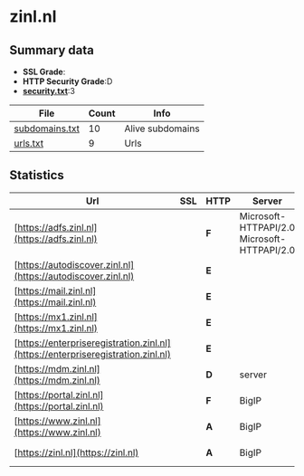 

# zinl.nl
## Summary data


 - **SSL Grade**:
 - **HTTP Security Grade**:D
 - **[security.txt](https://www.digitaleoverheid.nl/nieuws/standaard-security-txt-nu-verplicht-voor-overheid/)**:3


| File       | Count | Info |
|------------|-------|------|
|[subdomains.txt](/data/zinl.nl/subdomains.txt)|10|Alive subdomains|
|[urls.txt](/data/zinl.nl/urls.txt)|9|Urls|


## Statistics


| Url | SSL | HTTP | Server | Cookie | HSTS | CORS | CTO | CSP | XFO | XXP | RP |FP| Tech |Title |
|--------|-------|-------|------|------|------|------|------|------|------|------|------|------|------|------|
|[https://adfs.zinl.nl](https://adfs.zinl.nl)| | **F**|Microsoft-HTTPAPI/2.0 Microsoft-HTTPAPI/2.0| | | | | | | | :white_check_mark: | |Microsoft HTTPAPI:2.0|Not Found|
|[https://autodiscover.zinl.nl](https://autodiscover.zinl.nl)| | **E**|| | | | | | | | :white_check_mark: | |||
|[https://mail.zinl.nl](https://mail.zinl.nl)| | **E**|| | | | | | | | :white_check_mark: | |||
|[https://mx1.zinl.nl](https://mx1.zinl.nl)| | **E**|| | | | | | | | :white_check_mark: | |||
|[https://enterpriseregistration.zinl.nl](https://enterpriseregistration.zinl.nl)| | **E**|| | | | | | | | :white_check_mark: | |||
|[https://mdm.zinl.nl](https://mdm.zinl.nl)| | **D**|server| | | | | | :white_check_mark: | :white_check_mark: | :white_check_mark: | ||302 Found|
|[https://portal.zinl.nl](https://portal.zinl.nl)| | **F**|BigIP|:warning: | | | | | :white_check_mark: | | :white_check_mark: | |F5 BigIP||
|[https://www.zinl.nl](https://www.zinl.nl)| | **A**|BigIP| |:white_check_mark: | | |:warning: | :white_check_mark: | :white_check_mark: | :white_check_mark: | |F5 BigIP HSTS||
|[https://zinl.nl](https://zinl.nl)| | **A**|BigIP| |:white_check_mark: | | |:warning: | :white_check_mark: | :white_check_mark: | :white_check_mark: | |F5 BigIP HSTS||


